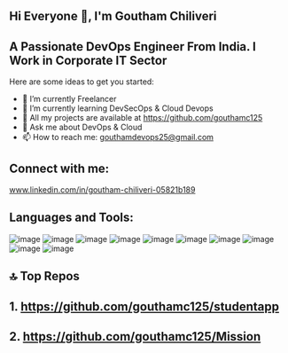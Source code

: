 ## Hi Everyone 👋, I'm Goutham Chiliveri
## A Passionate DevOps Engineer From India. I Work in Corporate IT Sector
Here are some ideas to get you started:

- 🔭 I’m currently Freelancer
- 🌱 I’m currently learning DevSecOps & Cloud Devops
- 🤔 All my projects are available at
      https://github.com/gouthamc125
- 💬 Ask me about DevOps & Cloud
- 📫 How to reach me: gouthamdevops25@gmail.com

## Connect with me:
www.linkedin.com/in/goutham-chiliveri-05821b189

## Languages and Tools:
![image](https://github.com/gouthamc125/gouthamc125/assets/121992044/3cfec98c-dacb-4b48-9aad-bb33ddbe0ba1)
![image](https://github.com/gouthamc125/gouthamc125/assets/121992044/f12e6394-731b-4224-b636-5a228753b888)
![image](https://github.com/gouthamc125/gouthamc125/assets/121992044/2ef9a614-e666-4ee7-a56a-dd6c184f9943)
![image](https://github.com/gouthamc125/gouthamc125/assets/121992044/f3ce8146-e5e3-4f2c-900e-c164edeaec89)
![image](https://github.com/gouthamc125/gouthamc125/assets/121992044/68f3cf4f-4729-4b03-96f8-2e515726aa83)
![image](https://github.com/gouthamc125/gouthamc125/assets/121992044/fc729265-2fe0-4a58-930e-9bbd8157c61f)
![image](https://github.com/gouthamc125/gouthamc125/assets/121992044/fd398365-0340-4de0-be74-544db88b859f)
![image](https://github.com/gouthamc125/gouthamc125/assets/121992044/4b45d6da-2dec-4eb0-a3a8-598bd3e8370b)
![image](https://github.com/gouthamc125/gouthamc125/assets/121992044/ee222c65-700e-41d1-bdfc-c9e0ac705e0c)
![image](https://github.com/gouthamc125/gouthamc125/assets/121992044/c7f9340c-b602-4e9d-acba-e441d1f31f30)

## 🔝 Top Repos 
## 1. https://github.com/gouthamc125/studentapp
## 2. https://github.com/gouthamc125/Mission



